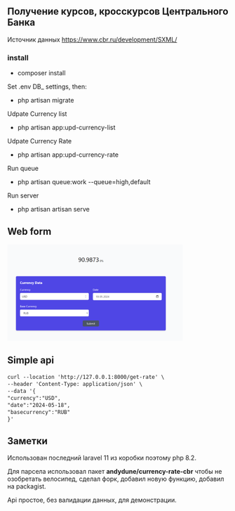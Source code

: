 

## Получение курсов, кросскурсов Центрального Банка

Источник данных https://www.cbr.ru/development/SXML/

### install

- composer install

Set .env DB_ settings, then:

- php artisan migrate

Udpate Currency list

- php artisan app:upd-currency-list

Udpate Currency Rate

- php artisan app:upd-currency-rate

Run queue

- php artisan queue:work --queue=high,default

Run server

- php artisan artisan serve

## Web form

<img src="https://raw.githubusercontent.com/relesssar/art/9e57f800359d142dfd97ae084e4e92a737a4627e/images/web.png" width="400" alt="Web">

## Simple api

```
curl --location 'http://127.0.0.1:8000/get-rate' \
--header 'Content-Type: application/json' \
--data '{
"currency":"USD",
"date":"2024-05-18",
"basecurrency":"RUB"
}'
```

## Заметки
Использован последний laravel 11 из коробки поэтому php 8.2.

Для парсела использовал пакет **andydune/currency-rate-cbr** чтобы не озобретать велосипед, сделал форк, добавил новую функцию, добавил на packagist.

Api простое, без валидации данных, для демонстрации.
